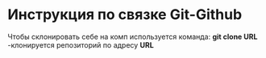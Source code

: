 # Инструкция по связке Git-Github

Чтобы склонировать себе на комп используется команда:
**git clone URL**
-клонируется репозиторий по адресу **URL**